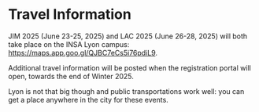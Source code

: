 # Travel Information

JIM 2025 (June 23-25, 2025) and LAC 2025 (June 26-28, 2025) will both take place on the INSA Lyon campus: <https://maps.app.goo.gl/QJBC7eCs5i76pdiL9>.

Additional travel information will be posted when the registration portal will open, towards the end of Winter 2025.

Lyon is not that big though and public transportations work well: you can get a place anywhere in the city for these events.
